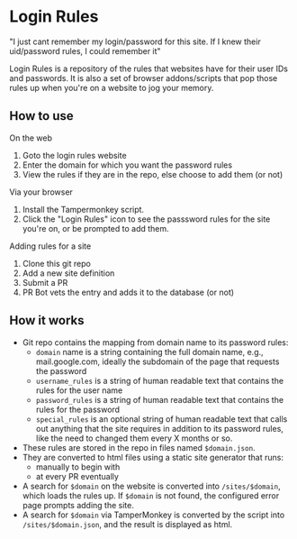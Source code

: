 Login Rules
===

"I just cant remember my login/password for this site. If I knew their uid/password rules, I could remember it"

Login Rules is a repository of the rules that websites have for their user IDs and passwords. It is also a set of browser addons/scripts that pop those rules up when you're on a website to jog your memory.

How to use
---

On the web

1. Goto  the login rules website
1. Enter the domain for which you want the password rules
1. View the rules if they are in the repo, else choose to add them (or not)

Via your browser

1. Install the Tampermonkey script.
1. Click the "Login Rules" icon to see the passsword rules for the site you're on, or be prompted to add them.

Adding rules for a site

1. Clone this git repo
1. Add a new site definition
1. Submit a PR
1. PR Bot vets the entry and adds it to the database (or not)


How it works
---

* Git repo contains the mapping from domain name to its password rules:
  * `domain` name is a string containing the full domain name, e.g., mail.google.com, ideally the subdomain of the page that requests the password
  * `username_rules` is a string of human readable text that contains the rules for the user name
  * `password_rules` is a string of human readable text that contains the rules for the password
  * `special_rules` is an optional string of human readable text that calls out anything that the site requires in addition to its password rules, like the need to changed them every X months or so.
* These rules are stored in the repo in files named `$domain.json`.
* They are converted to html files using a static site generator that runs:
  * manually to begin with
  * at every PR eventually
* A search for `$domain` on the website is converted into `/sites/$domain`, which loads the rules up. If `$domain` is not found, the configured error page prompts adding the site.
* A search for `$domain` via TamperMonkey is converted by the script into `/sites/$domain.json`, and the result is displayed as html.


